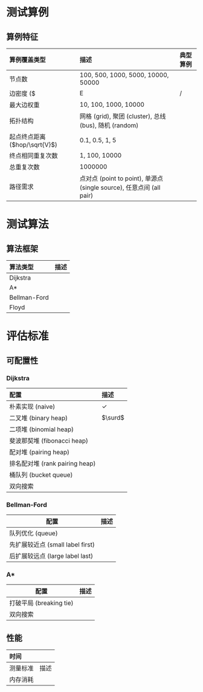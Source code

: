 # 测试算例

## 算例特征

| 算例覆盖类型                  | 描述                                       | 典型算例 |
| :---------------------- | :--------------------------------------- | :--- |
| 节点数                     | 100, 500, 1000, 5000, 10000, 50000       |      |
| 边密度 ($|E|/|V|^2$)       | 0.01, 0.05, 0.1, 0.5, 1                  |      |
| 最大边权重                   | 10, 100, 1000, 10000                     |      |
| 拓扑结构                    | 网格 (grid), 聚团 (cluster), 总线 (bus), 随机 (random) |      |
| 起点终点距离 ($hop/\sqrt{V}$) | 0.1, 0.5, 1, 5                           |      |
| 终点相同重复次数                | 1, 100, 10000                            |      |
| 总重复次数                   | 1000000                                  |      |
| 路径需求                    | 点对点 (point to point), 单源点 (single source), 任意点间 (all pair) |      |

# 测试算法

## 算法框架

| 算法类型         | 描述   |
| :----------- | :--- |
| Dijkstra     |      |
| A*           |      |
| Bellman-Ford |      |
| Floyd        |      |

# 评估标准

## 可配置性

### Dijkstra

| 配置                        | 描述           |
| :------------------------ | :----------- |
| 朴素实现 (naive)              | $\checkmark$ |
| 二叉堆 (binary heap)         | $\surd$      |
| 二项堆 (binomial heap)       |              |
| 斐波那契堆 (fibonacci heap)    |              |
| 配对堆 (pairing heap)        |              |
| 排名配对堆 (rank pairing heap) |              |
| 桶队列 (bucket queue)        |              |
| 双向搜索                      |              |

### Bellman-Ford

| 配置                         | 描述   |
| -------------------------- | ---- |
| 队列优化 (queue)               |      |
| 先扩展较近点 (small label first) |      |
| 后扩展较远点 (large label last)  |      |

### A*

| 配置                  | 描述   |
| ------------------- | ---- |
| 打破平局 (breaking tie) |      |
| 双向搜索                |      |

## 性能

| 时间   |      |
| :--- | :--- |
| 测量标准 | 描述   |
| 内存消耗 |      |

